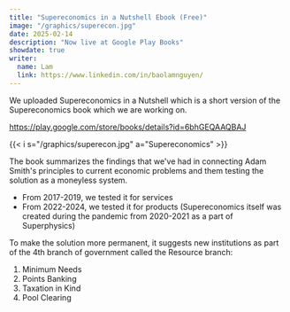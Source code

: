 ```yaml
---
title: "Supereconomics in a Nutshell Ebook (Free)"
image: "/graphics/superecon.jpg"
date: 2025-02-14
description: "Now live at Google Play Books"
showdate: true
writer:
  name: Lam
  link: https://www.linkedin.com/in/baolamnguyen/
---
```




We uploaded Supereconomics in a Nutshell which is a short version of the Supereconomics book which we are working on. 

https://play.google.com/store/books/details?id=6bhGEQAAQBAJ


{{< i s="/graphics/superecon.jpg" a="Supereconomics" >}}

The book summarizes the findings that we've had in connecting Adam Smith's principles to current economic problems and them testing the solution as a moneyless system.

- From 2017-2019, we tested it for services
- From 2022-2024, we tested it for products (Supereconomics itself was created during the pandemic from 2020-2021 as a part of Superphysics)

To make the solution more permanent, it suggests new institutions as part of the 4th branch of government called the Resource branch:

1. Minimum Needs 
2. Points Banking 
2. Taxation in Kind
4. Pool Clearing 